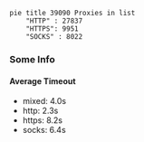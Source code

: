 
```mermaid
pie title 39090 Proxies in list
    "HTTP" : 27837
    "HTTPS": 9951
    "SOCKS" : 8022
```

### Some Info
#### Average Timeout

- mixed: 4.0s
- http: 2.3s
- https: 8.2s
- socks: 6.4s